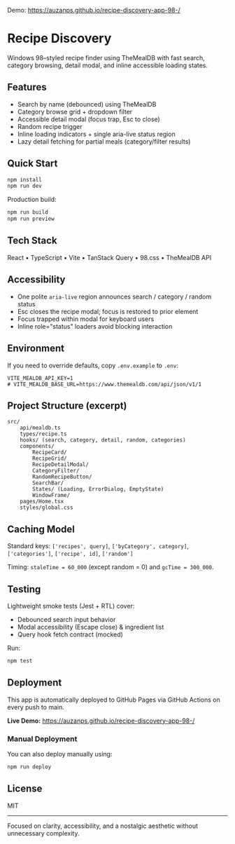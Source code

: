 Demo: https://auzanps.github.io/recipe-discovery-app-98-/

# Recipe Discovery

Windows 98–styled recipe finder using TheMealDB with fast search, category browsing, detail modal, and inline accessible loading states.

## Features

- Search by name (debounced) using TheMealDB
- Category browse grid + dropdown filter
- Accessible detail modal (focus trap, Esc to close)
- Random recipe trigger
- Inline loading indicators + single aria-live status region
- Lazy detail fetching for partial meals (category/filter results)

## Quick Start

```bash
npm install
npm run dev
```

Production build:
```bash
npm run build
npm run preview
```

## Tech Stack

React • TypeScript • Vite • TanStack Query • 98.css • TheMealDB API

## Accessibility

- One polite `aria-live` region announces search / category / random status
- Esc closes the recipe modal; focus is restored to prior element
- Focus trapped within modal for keyboard users
- Inline role="status" loaders avoid blocking interaction

## Environment

If you need to override defaults, copy `.env.example` to `.env`:

```
VITE_MEALDB_API_KEY=1
# VITE_MEALDB_BASE_URL=https://www.themealdb.com/api/json/v1/1
```

## Project Structure (excerpt)

```
src/
	api/mealdb.ts
	types/recipe.ts
	hooks/ (search, category, detail, random, categories)
	components/
		RecipeCard/
		RecipeGrid/
		RecipeDetailModal/
		CategoryFilter/
		RandomRecipeButton/
		SearchBar/
		States/ (Loading, ErrorDialog, EmptyState)
		WindowFrame/
	pages/Home.tsx
	styles/global.css
```

## Caching Model

Standard keys: `['recipes', query]`, `['byCategory', category]`, `['categories']`, `['recipe', id]`, `['random']`

Timing: `staleTime = 60_000` (except random = 0) and `gcTime = 300_000`.

## Testing

Lightweight smoke tests (Jest + RTL) cover:
- Debounced search input behavior
- Modal accessibility (Escape close) & ingredient list
- Query hook fetch contract (mocked)

Run:
```bash
npm test
```

## Deployment

This app is automatically deployed to GitHub Pages via GitHub Actions on every push to main.

**Live Demo:** https://auzanps.github.io/recipe-discovery-app-98-/

### Manual Deployment
You can also deploy manually using:
```bash
npm run deploy
```

## License

MIT

---

Focused on clarity, accessibility, and a nostalgic aesthetic without unnecessary complexity.